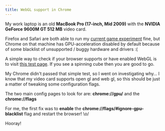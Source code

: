 ```yaml
---
title: WebGL support in Chrome
---
```


My work laptop is an old __MacBook Pro (17-inch, Mid 2009)__ 
with the __NVIDIA GeForce 9600M GT 512 MB__ video card.

Firefox and Safari are both able to run my [current game experiment][conveyor]
fine, but Chrome on that machine has GPU-acceleration disabled 
by default because of some blacklist of unsupported / buggy 
hardware and drivers :(

A simple way to check if your browser supports or have
enabled WebGL is to visit [this test page][webgltest].
If you see a spinning cube then you are good to go.

My Chrome didn't passed that simple test, so I went on investigating
why… I know that my video card supports open gl and web gl, so 
this should be just a matter of tweaking some configuration
flags.

The two main config pages to look for are: **chrome://gpu/**
and the **chrome://flags**

For me, the first fix was to **enable** the **chrome://flags/#ignore-gpu-blacklist**
flag and restart the browser! \o/

Hooray!

[conveyor]: https://github.com/20kbudget/conveyor
[webgltest]: https://get.webgl.org/
[aboutgpu]: chrome://gpu/
[aboutflags]: chrome://flags/
[ignoreblacklist]: chrome://flags/#ignore-gpu-blacklist
